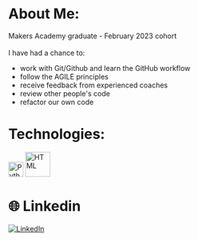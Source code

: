 # About Me:
Makers Academy graduate - February 2023 cohort<br><br>
I have had a chance to: <br>

- work with Git/Github and learn the GitHub workflow
- follow the AGILE principles
- receive feedback from experienced coaches
- review other people's code
- refactor our own code

# Technologies:

<img src="https://simpleicons.org/icons/python.svg" alt="Python" width="30" height="30"/>
<img src="https://img.shields.io/badge/HTML-orange?style=for-the-badge&logoColor=white&logo=html5" alt="HTML" width="50" height="50"/>

# 🌐 Linkedin
[![LinkedIn](https://img.shields.io/badge/LinkedIn-%230077B5.svg?logo=linkedin&logoColor=white)](https://www.linkedin.com/in/paul-lazar-03469693/) 